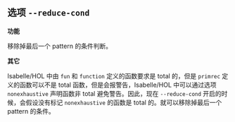 ## 选项 `--reduce-cond`

**功能**

移除掉最后一个 pattern 的条件判断。

**其它**

Isabelle/HOL 中由 `fun` 和 `function` 定义的函数要求是 total 的，但是 `primrec` 定义的函数可以不是 total 函数，但是会报警告，Isabelle/HOL 中可以通过选项 `nonexhaustive` 声明函数非 total 避免警告。因此，现在 `--reduce-cond` 开启的时候，会假设没有标记 `nonexhaustive` 的函数是 total 的。就可以移除掉最后一个 pattern 的条件。
